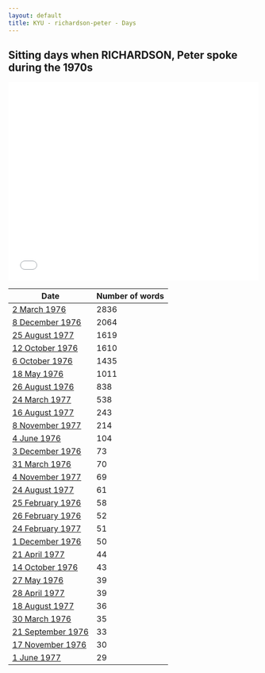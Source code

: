 ```yaml
---
layout: default
title: KYU - richardson-peter - Days
---
```

## Sitting days when RICHARDSON, Peter spoke during the 1970s

<iframe width="100%" height="400" frameborder="0" scrolling="no" src="//plot.ly/~wragge/1427.embed"></iframe>

| Date | Number of words |
|--------------|----------------|
|[2 March 1976](https://historichansard.net/hofreps/1976/19760302_reps_30_hor98/)|2836|
|[8 December 1976](https://historichansard.net/hofreps/1976/19761208_reps_30_hor102/)|2064|
|[25 August 1977](https://historichansard.net/hofreps/1977/19770825_reps_30_hor106/)|1619|
|[12 October 1976](https://historichansard.net/hofreps/1976/19761012_reps_30_hor101/)|1610|
|[6 October 1976](https://historichansard.net/hofreps/1976/19761006_reps_30_hor101/)|1435|
|[18 May 1976](https://historichansard.net/hofreps/1976/19760518_reps_30_hor99/)|1011|
|[26 August 1976](https://historichansard.net/hofreps/1976/19760826_reps_30_hor100/)|838|
|[24 March 1977](https://historichansard.net/hofreps/1977/19770324_reps_30_hor104/)|538|
|[16 August 1977](https://historichansard.net/hofreps/1977/19770816_reps_30_hor106/)|243|
|[8 November 1977](https://historichansard.net/hofreps/1977/19771108_reps_30_hor107/)|214|
|[4 June 1976](https://historichansard.net/hofreps/1976/19760604_reps_30_hor99/)|104|
|[3 December 1976](https://historichansard.net/hofreps/1976/19761203_reps_30_hor102/)|73|
|[31 March 1976](https://historichansard.net/hofreps/1976/19760331_reps_30_hor98/)|70|
|[4 November 1977](https://historichansard.net/hofreps/1977/19771104_reps_30_hor107/)|69|
|[24 August 1977](https://historichansard.net/hofreps/1977/19770824_reps_30_hor106/)|61|
|[25 February 1976](https://historichansard.net/hofreps/1976/19760225_reps_30_hor98/)|58|
|[26 February 1976](https://historichansard.net/hofreps/1976/19760226_reps_30_hor98/)|52|
|[24 February 1977](https://historichansard.net/hofreps/1977/19770224_reps_30_hor103/)|51|
|[1 December 1976](https://historichansard.net/hofreps/1976/19761201_reps_30_hor102/)|50|
|[21 April 1977](https://historichansard.net/hofreps/1977/19770421_reps_30_hor104/)|44|
|[14 October 1976](https://historichansard.net/hofreps/1976/19761014_reps_30_hor101/)|43|
|[27 May 1976](https://historichansard.net/hofreps/1976/19760527_reps_30_hor99/)|39|
|[28 April 1977](https://historichansard.net/hofreps/1977/19770428_reps_30_hor105/)|39|
|[18 August 1977](https://historichansard.net/hofreps/1977/19770818_reps_30_hor106/)|36|
|[30 March 1976](https://historichansard.net/hofreps/1976/19760330_reps_30_hor98/)|35|
|[21 September 1976](https://historichansard.net/hofreps/1976/19760921_reps_30_hor100/)|33|
|[17 November 1976](https://historichansard.net/hofreps/1976/19761117_reps_30_hor102/)|30|
|[1 June 1977](https://historichansard.net/hofreps/1977/19770601_reps_30_hor105/)|29|
